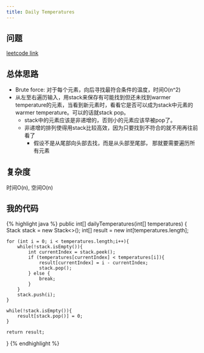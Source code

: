 ```yaml
---
title: Daily Temperatures
---
```


## 问题
[leetcode link](https://leetcode.com/problems/daily-temperatures/description/)

## 总体思路
- Brute force: 对于每个元素，向后寻找最符合条件的温度，时间O(n^2)
- 从左至右遍历输入，用stack来保存有可能找到但还未找到warmer temperature的元素，当看到新元素时，看看它是否可以成为stack中元素的warmer temperature。可以的话就stack pop。
  - stack中的元素应该是非递增的，否则小的元素应该早被pop了。
  - 非递增的排列使得用stack比较高效，因为只要找到不符合的就不用再往前看了
    - 假设不是从尾部向头部去找，而是从头部至尾部， 那就要需要遍历所有元素


## 复杂度
时间O(n), 空间O(n)

## 我的代码

{% highlight java %}
public int[] dailyTemperatures(int[] temperatures) {
    Stack<Integer> stack = new Stack<>();
    int[] result = new int[temperatures.length];

    for (int i = 0; i < temperatures.length;i++){
        while(!stack.isEmpty()){
            int currentIndex = stack.peek();
            if (temperatures[currentIndex] < temperatures[i]){
                result[currentIndex] = i - currentIndex;
                stack.pop();
            } else {
                break;
            }
        }
        stack.push(i);
    }

    while(!stack.isEmpty()){
        result[stack.pop()] = 0;
    }

    return result;
}
{% endhighlight %}
